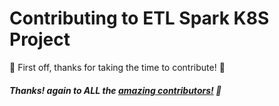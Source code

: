 # Contributing to ETL Spark K8S Project

:tada: First off, thanks for taking the time to contribute! :tada:

##### Thanks! again to ALL the [amazing contributors!](https://github.com/tuancamtbtx/etl-spark-k8s/graphs/contributors) 🙏
